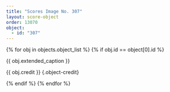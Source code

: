```yaml
---
title: "Scores Image No. 307"
layout: score-object
order: 13070
object:
  - id: "307"
---
```


{% for obj in objects.object_list %}
{% if obj.id == object[0].id %}

{{ obj.extended_caption }}

{{ obj.credit }} {.object-credit}

{% endif %}
{% endfor %}
